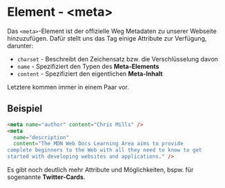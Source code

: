 # Element - &lt;meta&gt;

Das `<meta>`-Element ist der offizielle Weg Metadaten zu unserer Webseite hinzuzufügen. Dafür stellt uns das Tag einige Attribute zur Verfügung, 
darunter:

- `charset` - Beschreibt den Zeichensatz bzw. die Verschlüsselung davon
- `name` - Spezifiziert den Typen des **Meta-Elements**
- `content` - Spezifiziert den eigentlichen **Meta-Inhalt**

Letztere kommen immer in einem Paar vor. 

## Beispiel

```HTML
<meta name="author" content="Chris Mills" />
<meta
  name="description"
  content="The MDN Web Docs Learning Area aims to provide
complete beginners to the Web with all they need to know to get
started with developing websites and applications." />
```

Es gibt noch deutlich mehr Attribute und Möglichkeiten, bspw. für sogenannte **Twitter-Cards**.